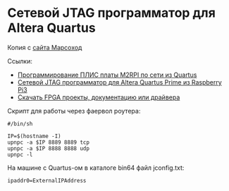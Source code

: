 # Сетевой JTAG программатор для Altera Quartus

Копия с [сайта Марсоход](https://marsohod.org/)

Ссылки:
- [Программирование ПЛИС платы M2RPI по сети из Quartus](https://marsohod.org/11-blog/364-rpi-m2rpi-programmer)
- [Сетевой JTAG программатор для Altera Quartus Prime из Raspberry Pi3](https://habr.com/ru/post/343524/)
- [Скачать FPGA проекты, документацию или драйвера](https://marsohod.org/downloads/category/26-narsohod2rpi)

Скрипт для работы через фаервол роутера:
```
#/bin/sh

IP=$(hostname -I)
upnpc -a $IP 8889 8889 tcp
upnpc -a $IP 8888 8888 udp
upnpc -l
```

На машине с Quartus-ом в каталоге bin64 файл jconfig.txt:
```
ipaddr0=ExternalIPAddress
```
 
